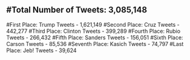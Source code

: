 #Total Number of Tweets: 3,085,148 
---
#First Place: Trump Tweets - 1,621,149
#Second Place: Cruz Tweets - 442,277
#Third Place: Clinton Tweets - 399,289
#Fourth Place: Rubio Tweets - 266,432
#Fifth Place: Sanders Tweets - 156,051
#Sixth Place: Carson Tweets - 85,536
#Seventh Place: Kasich Tweets - 74,797
#Last Place: Jeb! Tweets - 39,624
